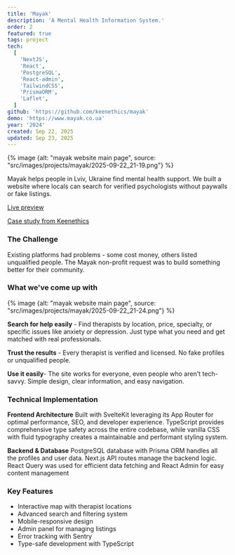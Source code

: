 ```yaml
---
title: 'Mayak'
description: 'A Mental Health Information System.'
order: 2
featured: true
tags: project
tech:
  [
    'NextJS',
    'React',
    'PostgreSQL',
    'React-admin',
    'TailwindCSS',
    'PrismaORM',
    'Laflet',
  ]
github: 'https://github.com/keenethics/mayak'
demo: 'https://www.mayak.co.ua'
year: '2024'
created: Sep 22, 2025
updated: Sep 23, 2025
---
```


{% image {alt: "mayak website main page", source: "src/images/projects/mayak/2025-09-22_21-19.png"} %}

Mayak helps people in Lviv, Ukraine find mental health support. We built a website where locals can search for verified psychologists without paywalls or fake listings.

<div class="font-display wrapper flow-tight | reference-block" data-wrapper-type="inner">
  <p><a href="https://www.mayak.co.ua">Live preview</a></p>
  <p><a href="https://keenethics.com/mayak">Case study from Keenethics</a></p>
</div>

### The Challenge

Existing platforms had problems - some cost money, others listed unqualified people. The Mayak non-profit request was to build something better for their community.

### What we've come up with

{% image {alt: "mayak website main page", source: "src/images/projects/mayak/2025-09-22_21-24.png"} %}

**Search for help easily** - Find therapists by location, price, specialty, or specific issues like anxiety or depression. Just type what you need and get matched with real professionals.

**Trust the results** - Every therapist is verified and licensed. No fake profiles or unqualified people.

**Use it easily**- The site works for everyone, even people who aren't tech-savvy. Simple design, clear information, and easy navigation.

### Technical Implementation

**Frontend Architecture**
Built with SvelteKit leveraging its App Router for optimal performance, SEO, and developer experience. TypeScript provides comprehensive type safety across the entire codebase, while vanilla CSS with fluid typography creates a maintainable and performant styling system.

**Backend & Database**
PostgreSQL database with Prisma ORM handles all the profiles and user data. Next.js API routes manage the backend logic. React Query was used for efficient data fetching and React Admin for easy content management

### Key Features

- Interactive map with therapist locations
- Advanced search and filtering system
- Mobile-responsive design
- Admin panel for managing listings
- Error tracking with Sentry
- Type-safe development with TypeScript
